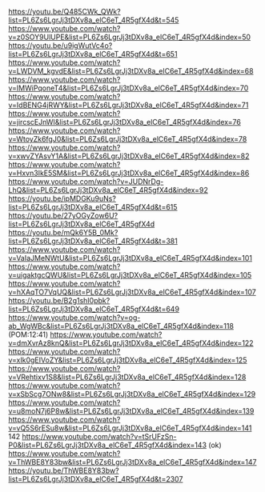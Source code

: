 https://youtu.be/Q485CWk_QWk?list=PL6Zs6LgrJj3tDXv8a_elC6eT_4R5gfX4d&t=545
https://www.youtube.com/watch?v=z0SOY9UlUPE&list=PL6Zs6LgrJj3tDXv8a_elC6eT_4R5gfX4d&index=50
https://youtu.be/u9igWutVc4o?list=PL6Zs6LgrJj3tDXv8a_elC6eT_4R5gfX4d&t=651
https://www.youtube.com/watch?v=LWDVM_kgvdE&list=PL6Zs6LgrJj3tDXv8a_elC6eT_4R5gfX4d&index=68
https://www.youtube.com/watch?v=IMWiPqoneT4&list=PL6Zs6LgrJj3tDXv8a_elC6eT_4R5gfX4d&index=70
https://www.youtube.com/watch?v=IdBENG4jRWY&list=PL6Zs6LgrJj3tDXv8a_elC6eT_4R5gfX4d&index=71
https://www.youtube.com/watch?v=jircscEJnWI&list=PL6Zs6LgrJj3tDXv8a_elC6eT_4R5gfX4d&index=76
https://www.youtube.com/watch?v=WtoyZk6fgJ0&list=PL6Zs6LgrJj3tDXv8a_elC6eT_4R5gfX4d&index=78
https://www.youtube.com/watch?v=xwvZYAsvY1A&list=PL6Zs6LgrJj3tDXv8a_elC6eT_4R5gfX4d&index=82
https://www.youtube.com/watch?v=Hxvn3IkE5SM&list=PL6Zs6LgrJj3tDXv8a_elC6eT_4R5gfX4d&index=86
https://www.youtube.com/watch?v=JUDNrDg-LhQ&list=PL6Zs6LgrJj3tDXv8a_elC6eT_4R5gfX4d&index=92
https://youtu.be/ipMDGKu9uNs?list=PL6Zs6LgrJj3tDXv8a_elC6eT_4R5gfX4d&t=615
https://youtu.be/27yOGyZow6U?list=PL6Zs6LgrJj3tDXv8a_elC6eT_4R5gfX4d
https://youtu.be/mQk6Y5B_0Mk?list=PL6Zs6LgrJj3tDXv8a_elC6eT_4R5gfX4d&t=381
https://www.youtube.com/watch?v=VaIaJMeNWtU&list=PL6Zs6LgrJj3tDXv8a_elC6eT_4R5gfX4d&index=101
https://www.youtube.com/watch?v=uigaktgcQWU&list=PL6Zs6LgrJj3tDXv8a_elC6eT_4R5gfX4d&index=105
https://www.youtube.com/watch?v=hXAqTO7VqUQ&list=PL6Zs6LgrJj3tDXv8a_elC6eT_4R5gfX4d&index=107
https://youtu.be/B2g1shI0pbk?list=PL6Zs6LgrJj3tDXv8a_elC6eT_4R5gfX4d&t=649
https://www.youtube.com/watch?v=og-ab_WgWBc&list=PL6Zs6LgrJj3tDXv8a_elC6eT_4R5gfX4d&index=118 (POM:12:41)
https://www.youtube.com/watch?v=dmXvrAz8knQ&list=PL6Zs6LgrJj3tDXv8a_elC6eT_4R5gfX4d&index=122
https://www.youtube.com/watch?v=xIk0gEIVoZY&list=PL6Zs6LgrJj3tDXv8a_elC6eT_4R5gfX4d&index=125
https://www.youtube.com/watch?v=VRehtixv1S8&list=PL6Zs6LgrJj3tDXv8a_elC6eT_4R5gfX4d&index=128
https://www.youtube.com/watch?v=xSbScg7ONw8&list=PL6Zs6LgrJj3tDXv8a_elC6eT_4R5gfX4d&index=129
https://www.youtube.com/watch?v=u8moN7j6P8w&list=PL6Zs6LgrJj3tDXv8a_elC6eT_4R5gfX4d&index=139
https://www.youtube.com/watch?v=vQ5S6rESu8w&list=PL6Zs6LgrJj3tDXv8a_elC6eT_4R5gfX4d&index=141
142
https://www.youtube.com/watch?v=tSrUFzSn-P0&list=PL6Zs6LgrJj3tDXv8a_elC6eT_4R5gfX4d&index=143 (ok)
https://www.youtube.com/watch?v=ThWBE8Y83bw&list=PL6Zs6LgrJj3tDXv8a_elC6eT_4R5gfX4d&index=147
https://youtu.be/ThWBE8Y83bw?list=PL6Zs6LgrJj3tDXv8a_elC6eT_4R5gfX4d&t=2307